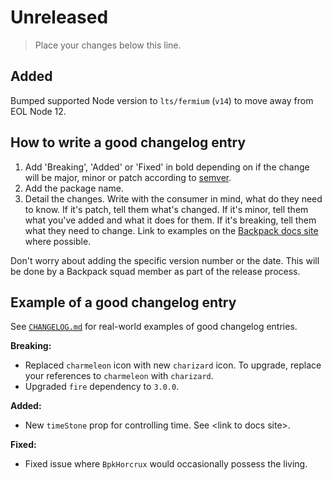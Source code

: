# Unreleased

> Place your changes below this line.

## Added 

Bumped supported Node version to `lts/fermium` (`v14`) to move away from EOL Node 12.

## How to write a good changelog entry

1. Add 'Breaking', 'Added' or 'Fixed' in bold depending on if the change will be major, minor or patch according to [semver](semver.org).
2. Add the package name.
3. Detail the changes. Write with the consumer in mind, what do they need to know. If it's patch, tell them what's changed. If it's minor, tell them what you've added and what it does for them. If it's breaking, tell them what they need to change. Link to examples on the [Backpack docs site](backpack.github.io) where possible.

Don't worry about adding the specific version number or the date. This will be done by a Backpack squad member as part of the release process.

## Example of a good changelog entry

See [`CHANGELOG.md`](CHANGELOG.md) for real-world examples of good changelog entries.

**Breaking:**

- Replaced `charmeleon` icon with new `charizard` icon. To upgrade, replace your references to `charmeleon` with `charizard`.
- Upgraded `fire` dependency to `3.0.0`.

**Added:**

- New `timeStone` prop for controlling time. See &lt;link to docs site&gt;.

**Fixed:**

- Fixed issue where `BpkHorcrux` would occasionally possess the living.
